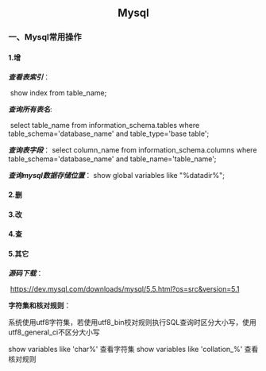 <center><h2>Mysql</h2></center>

### 一、Mysql常用操作

#### 1.增

***查看表索引***：

​	 show index from table_name;

***查询所有表名***:

​	select table_name from information_schema.tables where table_schema='database_name' and table_type='base table';

***查询表字段***：
	select column_name from information_schema.columns where table_schema='database_name' and table_name='table_name';

***查询mysql数据存储位置***：
	show global variables like "%datadir%";

#### 2.删

#### 3.改

#### 4.查

#### 5.其它

***源码下载***：

​	<https://dev.mysql.com/downloads/mysql/5.5.html?os=src&version=5.1>

**字符集和核对规则**：

系统使用utf8字符集，若使用utf8_bin校对规则执行SQL查询时区分大小写，使用utf8_general_ci不区分大小写

show variables like 'char%' 查看字符集
show variables like 'collation_%' 查看核对规则
